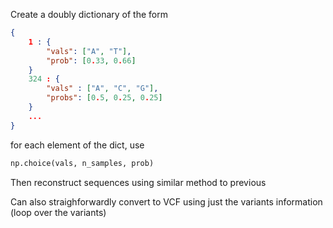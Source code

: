 

Create a doubly dictionary of the form
```json
{
    1 : {
        "vals": ["A", "T"],
        "prob": [0.33, 0.66]
    }
    324 : {
        "vals" : ["A", "C", "G"],
        "probs": [0.5, 0.25, 0.25]
    } 
    ...
}
```
for each element of the dict, use 
```python
np.choice(vals, n_samples, prob)
```
Then reconstruct sequences using similar method to previous

Can also straighforwardly convert to VCF using just the variants information 
(loop over the variants)